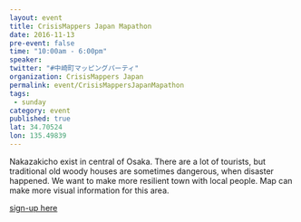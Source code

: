 ```yaml
---
layout: event
title: CrisisMappers Japan Mapathon
date: 2016-11-13
pre-event: false
time: "10:00am - 6:00pm"
speaker: 
twitter: "#中崎町マッピングパーティ"
organization: CrisisMappers Japan
permalink: event/CrisisMappersJapanMapathon
tags: 
 - sunday
category: event
published: true
lat: 34.70524
lon: 135.49839
---
```


Nakazakicho exist in central of Osaka. There are a lot of tourists, but traditional old woody houses are sometimes dangerous, 
when disaster happened. We want to make more resilient town with local people. Map can make more visual information for this area.

[sign-up here](https://www.evensi.jp/365%E3%82%A2%E3%83%BC%E3%82%B9%E3%83%87%E3%82%A42016%E9%98%B2%E7%81%BD%E3%83%9E%E3%83%83%E3%83%94%E3%83%B3%E3%82%B0%E3%83%91%E3%83%BC%E3%83%86%E3%82%A3%E3%83%BC%E6%87%90%E3%81%8B%E3%81%97%E3%81%84%E6%9C%AA%E6%9D%A5%E3%81%B8-%E4%B8%AD%E5%B4%8E%E7%94%BA%E3%83%9B%E3%83%BC%E3%83%AB/190609635)
